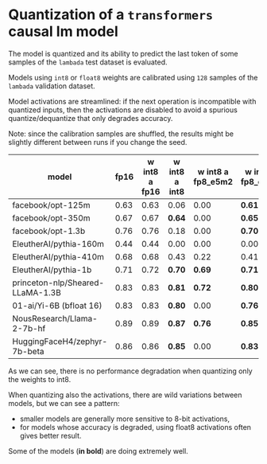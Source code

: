 # Quantization of a `transformers` causal lm model

The model is quantized and its ability to predict the last token of some samples of the `lambada` test dataset is evaluated.

Models using `int8` or `float8` weights are calibrated using `128` samples of the `lambada` validation dataset.

Model activations are streamlined: if the next operation is incompatible with quantized inputs, then the activations are disabled
to avoid a spurious quantize/dequantize that only degrades accuracy.

Note: since the calibration samples are shuffled, the results might be slightly different between runs if you change the seed.

| model                            | fp16 | w int8 a fp16 | w int8 a int8 | w int8 a fp8_e5m2 | w int8 a fp8_e4m3 |
|----------------------------------|------|---------------|---------------|-------------------|-------------------|
| facebook/opt-125m                | 0.63 | 0.63          | 0.06          | 0.00              | **0.61**          |
| facebook/opt-350m                | 0.67 | 0.67          | **0.64**      | 0.00              | **0.65**          |
| facebook/opt-1.3b                | 0.76 | 0.76          | 0.18          | 0.00              | **0.70**          |
| EleutherAI/pythia-160m           | 0.44 | 0.44          | 0.00          | 0.00              | 0.00              |
| EleutherAI/pythia-410m           | 0.68 | 0.68          | 0.43          | 0.22              | 0.41              |
| EleutherAI/pythia-1b             | 0.71 | 0.72          | **0.70**      | **0.69**          | **0.71**          |
| princeton-nlp/Sheared-LLaMA-1.3B | 0.83 | 0.83          | **0.81**      | **0.72**          | **0.80**          |
| 01-ai/Yi-6B (bfloat 16)          | 0.83 | 0.83          | **0.80**      | 0.00              | **0.76**          |
| NousResearch/Llama-2-7b-hf       | 0.89 | 0.89          | **0.87**      | **0.76**          | **0.85**          |
| HuggingFaceH4/zephyr-7b-beta     | 0.86 | 0.86          | **0.85**      | 0.00              | **0.83**          |

As we can see, there is no performance degradation when quantizing only the weights to int8.

When quantizing also the activations, there are wild variations between models, but we can see a pattern:
- smaller models are generally more sensitive to 8-bit activations,
- for models whose accuracy is degraded, using float8 activations often gives better result.

Some of the models (**in bold**) are doing extremely well.
